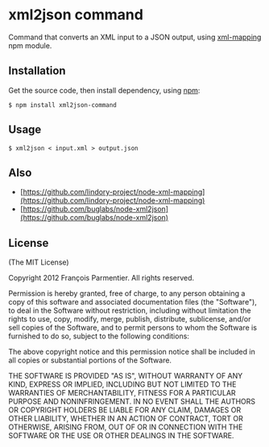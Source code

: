 # xml2json command

Command that converts an XML input to a JSON output, using 
[xml-mapping](https://github.com/lindory-project/node-xml-mapping) npm 
module.

## Installation

Get the source code, then install dependency, using [npm](http://npmjs.org):

    $ npm install xml2json-command

## Usage

    $ xml2json < input.xml > output.json

## Also

* [https://github.com/lindory-project/node-xml-mapping](https://github.com/lindory-project/node-xml-mapping)
* [https://github.com/buglabs/node-xml2json](https://github.com/buglabs/node-xml2json)

## License
(The MIT License)

Copyright 2012 François Parmentier. All rights reserved.

Permission is hereby granted, free of charge, to any person obtaining a copy
of this software and associated documentation files (the "Software"), to
deal in the Software without restriction, including without limitation the
rights to use, copy, modify, merge, publish, distribute, sublicense, and/or
sell copies of the Software, and to permit persons to whom the Software is
furnished to do so, subject to the following conditions:

The above copyright notice and this permission notice shall be included in
all copies or substantial portions of the Software.

THE SOFTWARE IS PROVIDED "AS IS", WITHOUT WARRANTY OF ANY KIND, EXPRESS OR
IMPLIED, INCLUDING BUT NOT LIMITED TO THE WARRANTIES OF MERCHANTABILITY,
FITNESS FOR A PARTICULAR PURPOSE AND NONINFRINGEMENT. IN NO EVENT SHALL THE
AUTHORS OR COPYRIGHT HOLDERS BE LIABLE FOR ANY CLAIM, DAMAGES OR OTHER
LIABILITY, WHETHER IN AN ACTION OF CONTRACT, TORT OR OTHERWISE, ARISING
FROM, OUT OF OR IN CONNECTION WITH THE SOFTWARE OR THE USE OR OTHER DEALINGS
IN THE SOFTWARE.